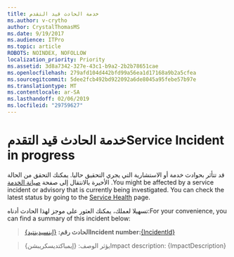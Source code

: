 ```yaml
---
title: خدمة الحادث قيد التقدم
ms.author: v-crytho
author: CrystalThomasMS
ms.date: 9/19/2017
ms.audience: ITPro
ms.topic: article
ROBOTS: NOINDEX, NOFOLLOW
localization_priority: Priority
ms.assetid: 3d8a7342-327e-43c1-b9a2-2b2b78651cae
ms.openlocfilehash: 279afd104d442bfd99a56ea1d17168a9b2a5cfea
ms.sourcegitcommit: 5dee2fcb492bd922092a6de8045a95febe57b97e
ms.translationtype: MT
ms.contentlocale: ar-SA
ms.lasthandoff: 02/06/2019
ms.locfileid: "29759627"
---
```

# <a name="service-incident-in-progress"></a><span data-ttu-id="d667a-102">خدمة الحادث قيد التقدم</span><span class="sxs-lookup"><span data-stu-id="d667a-102">Service Incident in progress</span></span>

<span data-ttu-id="d667a-p101">قد تتأثر بحوادث خدمة أو الاستشارية التي يجري التحقيق حاليا. يمكنك التحقق من الحالة الأخيرة بالانتقال إلى صفحة [صيانة الخدمة](https://admin.microsoft.com/adminportal/home#/servicehealth) .</span><span class="sxs-lookup"><span data-stu-id="d667a-p101">You might be affected by a service incident or advisory that is currently being investigated. You can check the latest status by going to the [Service Health](https://admin.microsoft.com/adminportal/home#/servicehealth) page.</span></span> 
  
<span data-ttu-id="d667a-105">تسهيلا لعملك، يمكنك العثور على موجز لهذا الحادث أدناه:</span><span class="sxs-lookup"><span data-stu-id="d667a-105">For your convenience, you can find a summary of this incident below:</span></span>
  
> <span data-ttu-id="d667a-106">**الحادث رقم:** [{إينسيدينتيد}](https://admin.microsoft.com/adminportal/home#/servicehealth)</span><span class="sxs-lookup"><span data-stu-id="d667a-106">**Incident number:**[{IncidentId}](https://admin.microsoft.com/adminportal/home#/servicehealth)</span></span>
    
> <span data-ttu-id="d667a-107">يؤثر الوصف: {إيمباكتديسكريبشن}</span><span class="sxs-lookup"><span data-stu-id="d667a-107">Impact description: {ImpactDescription}</span></span>
    

